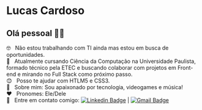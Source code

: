 # Lucas Cardoso

## Olá pessoal 👋😁

 🤓 &nbsp; Não estou trabalhando com TI ainda mas estou em busca de oportunidades.
 <br/> :rocket: &nbsp; Atualmente cursando Ciência da Computação na Universidade Paulista, formado técnico pela ETEC e buscando colaborar com projetos em Front-end e mirando no Full Stack como próximo passo.
 <br/> :blush: &nbsp; Posso te ajudar com HTLM5 e CSS3.
 <br/> 💬  &nbsp; Sobre mim: Sou apaixonado por tecnologia, videogames e música!
 <br/> ❤️  &nbsp; Pronomes: Ele/Dele
 <br/> :email: &nbsp; Entre em contato comigo: [![Linkedin Badge](https://img.shields.io/badge/-LucasCardoso-blue?style=flat-square&logo=Linkedin&logoColor=white&link=https://www.linkedin.com/in/lucas-cardoso-silva-ba3ab8161/)](https://www.linkedin.com/in/lucas-cardoso-silva-ba3ab8161/) 
| 
[![Gmail Badge](https://img.shields.io/badge/-lucascardososilva115@gmail.com-c14438?style=flat-square&logo=Gmail&logoColor=white&link=mailto:lucascardososilva115@gmail.com)](mailto:lucascardososilva115@gmail.com)


